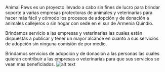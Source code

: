 Animal Paws es un proyecto llevado a cabo sin fines de lucro para brindar soporte a varias empresas protectoras de animales y veterinarias para hacer más fácil y cómodo los procesos de adopción y de donación a animales callejeros o sin hogar con sede en el sur de Armenia Quindío.

Brindamos servicio a las empresas y veterinarias las cuales están dispuestas a publicar y tener un mayor alcance en cuanto a sus servicios de adopción sin ninguna comisión de por medio.

Brindamos servicios de adopción y de donación a las personas las cuales quieran contribuir a las empresas o veterinarias para que sus servicios se vean mas beneficiados.
![alt text](http://url/to/img.png)
